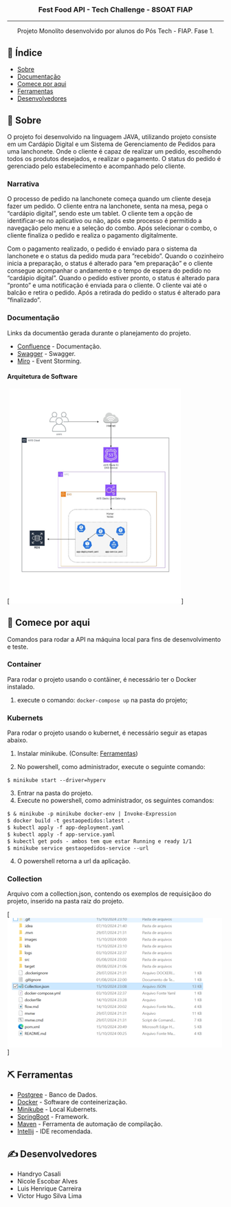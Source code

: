 

<h3 align="center">Fest Food API - Tech Challenge - 8SOAT FIAP</h3>

---

<p align="center"> Projeto Monolíto desenvolvido por alunos do Pós Tech - FIAP. Fase 1.
    <br> 
</p>

## 📝 Índice

- [Sobre](#about)
- [Documentação](#documentation)
- [Comece por aqui](#getting_started)
- [Ferramentas](#built_using)
- [Desenvolvedores](#authors)

## 🧐 Sobre <a name = "about"></a>

O projeto foi desenvolvido na linguagem JAVA, utilizando
projeto consiste em um Cardápio Digital e um Sistema de Gerenciamento de Pedidos para uma lanchonete. Onde o cliente é capaz de realizar um pedido, escolhendo todos os produtos desejados, e realizar o pagamento. O status do pedido é gerenciado pelo estabelecimento e acompanhado pelo cliente.

### Narrativa <a name = "about"></a>

O processo de pedido na lanchonete começa quando um cliente deseja fazer um pedido. O cliente entra na lanchonete, senta na mesa, pega o “cardápio digital”, sendo este um tablet. O cliente tem a opção de identificar-se no aplicativo ou não, após este processo é permitido a navegação pelo menu e a seleção do combo. Após selecionar o combo, o cliente finaliza o pedido e realiza o pagamento digitalmente.

Com o pagamento realizado, o pedido é enviado para o sistema da lanchonete e o status da pedido muda para ”recebido”. Quando o cozinheiro inicia a preparação, o status é alterado para “em preparação” e o cliente consegue acompanhar o andamento e o tempo de espera do pedido no “cardápio digital”.
Quando o pedido estiver pronto, o status é alterado para “pronto” e uma notificação é enviada para o cliente. O cliente vai até o balcão e retira o pedido. Após a retirada do pedido o status é alterado para “finalizado”.

### Documentação <a name = "documentation"></a>

Links da documentão gerada durante o planejamento do projeto.

- [Confluence](https://id.atlassian.com/invite/p/confluence?id=X4ymu_SWTfGAEA0D0241Qg) - Documentação.
- [Swagger](http://localhost:8080/swagger-ui/index.html#/) - Swagger.
- [Miro](https://miro.com/app/board/uXjVKzSNd0s=/) - Event Storming.

#### Arquitetura de Software <a name = "arquitetura de software"></a>

[<img src="images/fast_food_infra_diagram.jpg" width="400" height="500"/>]


## 🏁 Comece por aqui <a name = "getting_started"></a>

Comandos para rodar a API na máquina local para fins de desenvolvimento e teste.

### Container
Para rodar o projeto usando o contâiner, é necessário ter o Docker instalado.

1. execute o comando: `docker-compose up` na pasta do projeto;

### Kubernets
Para rodar o projeto usando o kubernet, é necessário seguir as etapas abaixo.

1. Instalar minikube. (Consulte: [Ferramentas](#built_using))

2. No powershell, como administrador, execute o seguinte comando:
```
$ minikube start --driver=hyperv
```
3. Entrar na pasta do projeto.
4. Execute no powershell, como administrador, os seguintes comandos:

```
$ & minikube -p minikube docker-env | Invoke-Expression
$ docker build -t gestaopedidos:latest .
$ kubectl apply -f app-deployment.yaml
$ kubectl apply -f app-service.yaml
$ kubectl get pods - ambos tem que estar Running e ready 1/1
$ minikube service gestaopedidos-service --url
```
4. O powershell retorna a url da aplicação.

### Collection
Arquivo com a collection.json, contendo os exemplos de requisiçãoo do projeto, inserido na pasta raiz do projeto.

[<img src="images/collection.PNG" width="500" height="300"/>]


## ⛏️ Ferramentas <a name = "built_using"></a>

- [Postgree](https://www.postgresql.org/) - Banco de Dados.
- [Docker](https://www.docker.com/products/docker-desktop/) - Software de conteinerização.
- [Minikube](https://minikube.sigs.k8s.io/docs/) - Local Kubernets.
- [SpringBoot](https://spring.io/projects/spring-boot) - Framework.
- [Maven](https://maven.apache.org/) - Ferramenta de automação de compilação.
- [Intellij](https://www.jetbrains.com/idea/download/?section=windows) - IDE recomendada.

## ✍️ Desenvolvedores <a name = "authors"></a>

- Handryo Casali
- Nicole Escobar Alves
- Luis Henrique Carreira
- Victor Hugo Silva Lima
